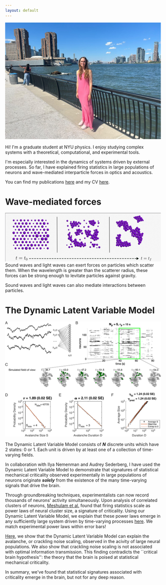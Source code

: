 ```yaml
---
layout: default
---
```

![Mia](./docs/assets/C86F7A80-08D0-49BC-9BDB-77E6B4833C65.jpeg)

Hi! I'm a graduate student at NYU physics. I enjoy studying complex systems with a theoretical, computational, and experimental tools. 


I'm especially interested in the dynamics of systems driven by external processes. So far, I have explained firing statistics in large populations of neurons and wave-mediated interparticle forces in optics and acoustics. 


You can find my publications [here](https://scholar.google.com/citations?hl=en&view_op=list_works&gmla=ALUCkoXSqLiTMH4c-FjLktiIgAp_6KPM1j_hSbOuxuOfHWQoddZlfqSHF72m3EkA6DuyW7PUXVzvS3z1oMb-OAbEHYpF&user=ArLaWlsAAAAJ) and my CV [here](./cv.html).


# Wave-mediated forces
![Mia](./docs/assets/ensembles.jpeg)
Sound waves and light waves can exert forces on particles which scatter them. When the wavelength is greater than the scatterer radius, these forces can be strong enough to levitate particles against gravity. 

Sound waves and light waves can also mediate interactions between particles. 

# The Dynamic Latent Variable Model
![DLVM](./docs/assets/lax_89337_elife-89337-fig1-v1.tif.jpg)


The Dynamic Latent Variable Model consists of ***N*** discrete units which have 2 states: 0 or 1. Each unit is driven by at least one of a collection of time-varying fields. 


In collaboration with Ilya Nemenman and Audrey Sederberg, I have used the Dynamic Latent Variable Model to demonstrate that signatures of statistical mechanical criticality observed experimentally in large populations of neurons originate ***solely*** from the existence of the many time-varying signals that drive the brain. 

Through groundbreaking techniques, experimentalists can now record thousands of neurons' activity simultaneously. Upon analysis of  correlated clusters of neurons, [Meshulam et al.](https://link.aps.org/doi/10.1103/PhysRevLett.123.178103) found that firing statistics scale as power laws of neural cluster size, a signature of criticality. Using our Dynamic Latent Variable Model, we explain that these power laws emerge in any sufficiently large system driven by time-varying processes [here](https://link.aps.org/doi/10.1103/PhysRevLett.126.118302). We match experimental power laws within error bars! 


[Here](https://elifesciences.org/articles/89337), we show that the Dynamic Latent Variable Model can explain the avalanche, or crackling noise scaling, observed in the acivity of large neural populations. We also show that crackling noise scaling is not associated with optimal information transmission. This finding contradicts the ``critical brain hypothesis'': the theory that the brain is poised at statistical mechanical criticality.


In summary, we've found that statistical signatures associated with criticality emerge in the brain, but not for any deep reason.




